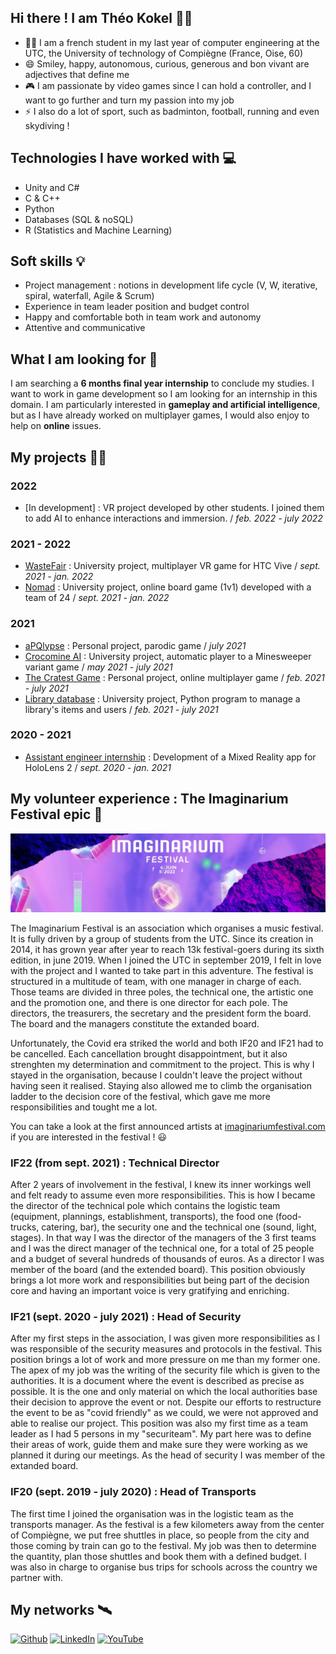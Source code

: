 ## Hi there ! I am Théo Kokel 🙋‍♂️
- 👨‍🎓 I am a french student in my last year of computer engineering at the UTC, the University of technology of Compiègne (France, Oise, 60)
- 😄 Smiley, happy, autonomous, curious, generous and bon vivant are adjectives that define me
- 🎮 I am passionate by video games since I can hold a controller, and I want to go further and turn my passion into my job
- ⚡ I also do a lot of sport, such as badminton, football, running and even skydiving !  


## Technologies I have worked with 💻
- Unity and C#
- C & C++
- Python
- Databases (SQL & noSQL) 
- R (Statistics and Machine Learning)


## Soft skills 💡
- Project management : notions in development life cycle (V, W, iterative, spiral, waterfall, Agile & Scrum)
- Experience in team leader position and budget control
- Happy and comfortable both in team work and autonomy
- Attentive and communicative


## What I am looking for 👀
I am searching a **6 months final year internship** to conclude my studies. I want to work in game development so I am looking for an internship in this domain. 
I am particularly interested in **gameplay and artificial intelligence**, but as I have already worked on multiplayer games, I would also enjoy to help on **online** issues.


## My projects 👨‍💻
### 2022
- [In development] : VR project developed by other students. I joined them to add AI to enhance interactions and immersion. / *feb. 2022 - july 2022*

### 2021 - 2022
- [WasteFair](https://github.com/KokelSan/WasteFair) : University project, multiplayer VR game for HTC Vive / *sept. 2021 - jan. 2022*
- [Nomad](https://github.com/KokelSan/Nomad) : University project, online board game (1v1) developed with a team of 24 / *sept. 2021 - jan. 2022*

### 2021
- [aPQlypse](https://github.com/KokelSan/aPQlypse) : Personal project, parodic game / *july 2021*  
- [Crocomine AI](https://github.com/KokelSan/Crocomine) : University project, automatic player to a Minesweeper variant game / *may 2021 - july 2021*
- [The Cratest Game](https://github.com/KokelSan/The-Cratest-game) : Personal project, online multiplayer game / *feb. 2021 - july 2021*
- [Library database](https://github.com/KokelSan/Library-database) : University project, Python program to manage a library's items and users / *feb. 2021 - july 2021*

### 2020 - 2021
- [Assistant engineer internship](https://github.com/KokelSan/HoloLens2-Internship) : Development of a Mixed Reality app for HoloLens 2 / *sept. 2020 - jan. 2021*


## My volunteer experience : The Imaginarium Festival epic 🚀
<img src="Assets/IFBanner.jpg" />

The Imaginarium Festival is an association which organises a music festival. It is fully driven by a group of students from the UTC. Since its creation in 2014, it has grown year after year to reach 13k festival-goers during its sixth edition, in june 2019. When I joined the UTC in september 2019, I felt in love with the project and I wanted to take part in this adventure. The festival is structured in a multitude of team, with one manager in charge of each. Those teams are divided in three poles, the technical one, the artistic one and the promotion one, and there is one director for each pole. The directors, the treasurers, the secretary and the president form the board. The board and the managers constitute the extanded board.
  
Unfortunately, the Covid era striked the world and both IF20 and IF21 had to be cancelled. Each cancellation brought disappointment, but it also strenghten my determination and commitment to the project. This is why I stayed in the organisation, because I couldn't leave the project without having seen it realised. Staying also allowed me to climb the organisation ladder to the decision core of the festival, which gave me more responsibilities and tought me a lot.

You can take a look at the first announced artists at [imaginariumfestival.com](https://imaginariumfestival.com/) if you are interested in the festival ! 😃
 
### IF22 (from sept. 2021) : Technical Director
After 2 years of involvement in the festival, I knew its inner workings well and felt ready to assume even more responsibilities. This is how I became the director of the technical pole which contains the logistic team (equipment, plannings, establishment, transports), the food one (food-trucks, catering, bar), the security one and the technical one (sound, light, stages). In that way I was the director of the managers of the 3 first teams and I was the direct manager of the technical one, for a total of 25 people and a budget of several hundreds of thousands of euros. As a director I was member of the board (and the extended board). This position obviously brings a lot more work and responsibilities but being part of the decision core and having an important voice is very gratifying and enriching. 

### IF21 (sept. 2020 - july 2021) : Head of Security
After my first steps in the association, I was given more responsibilities as I was responsible of the security measures and protocols in the festival. This position brings a lot of work and more pressure on me than my former one. The apex of my job was the writing of the security file which is given to the authorities. It is a document where the event is described as precise as possible. It is the one and only material on which the local authorities base their decision to approve the event or not. Despite our efforts to restructure the event to be as "covid friendly" as we could, we were not approved and able to realise our project. This position was also my first time as a team leader as I had 5 persons in my "securiteam". My part here was to define their areas of work, guide them and make sure they were working as we planned it during our meetings. As the head of security I was member of the extanded board.

### IF20 (sept. 2019 - july 2020) : Head of Transports
The first time I joined the organisation was in the logistic team as the transports manager. As the festival is a few kilometers away from the center of Compiègne, we put free shuttles in place, so people from the city and those coming by train can go to the festival. My job was then to determine the quantity, plan those shuttles and book them with a defined budget. I was also in charge to organise bus trips for schools across the country we partner with.


## My networks 🛰️
<a href="https://github.com/KokelSan" target="_blank"><img alt="Github" src="https://img.shields.io/badge/GitHub-%2312100E.svg?&style=for-the-badge&logo=Github&logoColor=white" /></a>
<a href="https://www.linkedin.com/in/theo-kokel/" target="_blank"><img alt="LinkedIn" src="https://img.shields.io/badge/linkedin-%230077B5.svg?&style=for-the-badge&logo=linkedin&logoColor=white" /></a> 
<a href="https://www.youtube.com/" target="_blank"><img alt="YouTube" src="https://img.shields.io/badge/youtube-%23FF0000.svg?style=for-the-badge&logo=YouTube&logoColor=white" /></a>
